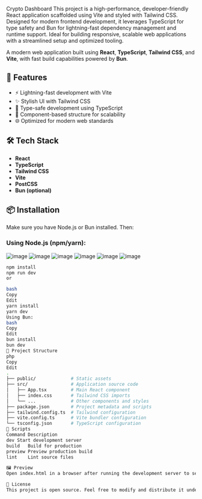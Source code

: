 Crypto Dashboard
This project is a high-performance, developer-friendly React application scaffolded using Vite and styled with Tailwind CSS. Designed for modern frontend development, it leverages TypeScript for type safety and Bun for lightning-fast dependency management and runtime support. Ideal for building responsive, scalable web applications with a streamlined setup and optimized tooling.

A modern web application built using **React**, **TypeScript**, **Tailwind CSS**, and **Vite**, with fast build capabilities powered by **Bun**.

## 🚀 Features

- ⚡️ Lightning-fast development with Vite
- ✨ Stylish UI with Tailwind CSS
- 🔐 Type-safe development using TypeScript
- 🧱 Component-based structure for scalability
- 🌐 Optimized for modern web standards

## 🛠️ Tech Stack

- **React**
- **TypeScript**
- **Tailwind CSS**
- **Vite**
- **PostCSS**
- **Bun (optional)**

## 📦 Installation

Make sure you have Node.js or Bun installed. Then:

### Using Node.js (npm/yarn):

![image](https://github.com/user-attachments/assets/d0fda91f-7926-42cf-ac3d-f84b15422f20)
![image](https://github.com/user-attachments/assets/b92cd99f-9d4e-45d9-bcc6-1f3683e94dc2)
![image](https://github.com/user-attachments/assets/725c7287-27db-443b-9a6f-8a7b040b9000)
![image](https://github.com/user-attachments/assets/cd193400-6621-4c9b-84d4-d17c0f8a5452)
![image](https://github.com/user-attachments/assets/59d86076-0fb7-4bad-8107-44f8e0af6065)
![image](https://github.com/user-attachments/assets/33c7a9cc-59b8-4582-91aa-e8c5c3c60813)





```bash
npm install
npm run dev
or

bash
Copy
Edit
yarn install
yarn dev
Using Bun:
bash
Copy
Edit
bun install
bun dev
📁 Project Structure
php
Copy
Edit
.
├── public/             # Static assets
├── src/                # Application source code
│   ├── App.tsx         # Main React component
│   ├── index.css       # Tailwind CSS imports
│   └── ...             # Other components and styles
├── package.json        # Project metadata and scripts
├── tailwind.config.ts  # Tailwind configuration
├── vite.config.ts      # Vite bundler configuration
└── tsconfig.json       # TypeScript configuration
🧪 Scripts
Command	Description
dev	Start development server
build	Build for production
preview	Preview production build
lint	Lint source files

🖼️ Preview
Open index.html in a browser after running the development server to see your app.

📄 License
This project is open source. Feel free to modify and distribute it under your preferred license.
